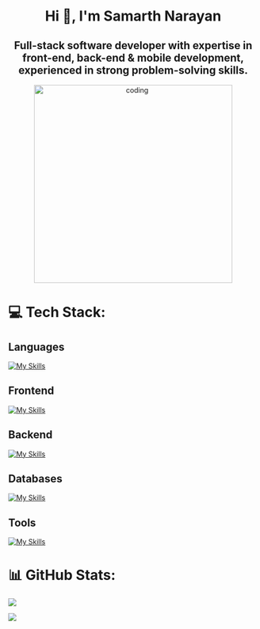 <h1 align="center">Hi 👋, I'm Samarth Narayan</h1>
<h2 align="center">Full-stack software developer with expertise in front-end, back-end & mobile development, experienced in strong problem-solving skills.</h2>
<div align="center" >
  <img width="400" src="https://i.giphy.com/media/v1.Y2lkPTc5MGI3NjExaGxmb3B0NWw2bTN2cG5zdGxzM2ZoOHhqbGQzbGVnaDh0N3BrcW51MyZlcD12MV9pbnRlcm5hbF9naWZfYnlfaWQmY3Q9Zw/f3iwJFOVOwuy7K6FFw/giphy.gif" alt="coding">
</div>

# 💻 Tech Stack:
<h2>Languages</h2>

[![My Skills](https://skillicons.dev/icons?i=java,js,cpp,c,dart,ts)](https://skillicons.dev)

<h2>Frontend</h2>
  
[![My Skills](https://skillicons.dev/icons?i=html,css,react,vite,tailwind,redux,bootstrap,materialui,next,flutter)](https://skillicons.dev)

<h2>Backend</h2>
 
[![My Skills](https://skillicons.dev/icons?i=nodejs,express,npm)](https://skillicons.dev)

<h2>Databases</h2>
  
[![My Skills](https://skillicons.dev/icons?i=mongo,mysql,firebase)](https://skillicons.dev)

<h2>Tools</h2>
 
[![My Skills](https://skillicons.dev/icons?i=git,github,postman,vscode)](https://skillicons.dev)


# 📊 GitHub Stats:
![](https://github-readme-stats.vercel.app/api/top-langs/?username=samarth-5&theme=midnight-purple&hide_border=false&include_all_commits=true&count_private=false&layout=compact)

<img src="https://github-readme-stats.vercel.app/api?username=samarth-5&show_icons=true&show=reviews,prs_merged,prs_merged_percentage&theme=midnight-purple" />
